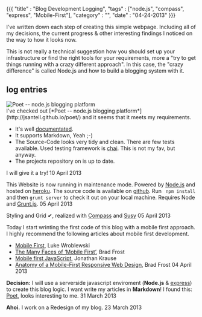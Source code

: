{{{
    "title"    : "Blog Development Logging",
    "tags"     : ["node.js", "compass", "express", "Mobile-First"],
    "category" : "",
    "date"     : "04-24-2013"
}}}

I've written down each step of creating this simple webpage. Including all of my decisions, the current progress & other interesting findings I noticed on the way to how it looks now.

This is not really a technical suggestion how you should set up  your infrastructure or find the right tools for your requirements, more a "try to get things running with a crazy different approach". In this case, the "crazy difference" is called Node.js and how to build a blogging system with it.

<!--more-->

## log entries

<div class="group text-image-block"><div class="image">
<img src="/gfx/poet.png" alt="Poet -- node.js blogging platform" />
</div>
  <div class="txt">I've checked out [*Poet -- node.js blogging platform*](http://jsantell.github.io/poet/) and it seems that it meets my requirements.

- It's well [documentated](http://jsantell.github.io/poet/).
- It supports Markdown, Yeah ;-)
- The Source-Code looks very tidy and clean. There are few tests available. Used testing framework is [chai](http://chaijs.com/). This is not my fav, but anyway.
-  The projects repository on <a href="https://github.com/jsantell/poet" class="ico-github icon"></a> is up to date.

I will give it a try!
  <span class="date"> 10 April 2013</span></div></div>


This Website is now running in maintenance mode. Powered by [Node.js](http://nodejs.org/) and hosted on [heroku](https://www.heroku.com/). The source code is available on <a href="http://github.com/ixisio/andreasklein_org" class="ico-github icon">github</a>. Run <code> npm install</code> and then <code>grunt server</code> to check it out on your local machine. Requires Node and [Grunt.js](http://gruntjs.com/)</a>.
  <span class="date">05 April 2013</span>


Styling and Grid &#10004;, realized with [Compass](http://compass-style.org/) and [Susy](http://susy.oddbird.net/)
  <span class="date">05 April 2013</span>


Today I start wrinting the first code of this blog with a mobile first approach. I highly recommend the following articles about mobile first development.

* [Mobile First](http://www.lukew.com/resources/mobile_first.asp), Luke Wroblewski
* [The Many Faces of ‘Mobile First’](http://bradfrostweb.com/blog/mobile/the-many-faces-of-mobile-first/), Brad Frost
* [Mobile first JavaScript](http://jonykrau.se/posts/mobile-first-javascript), Jonathan Krause
* [Anatomy of a Mobile-First Responsive Web Design](http://bradfrostweb.com/blog/mobile/anatomy-of-a-mobile-first-responsive-web-design/), Brad Frost
  <span class="date">04 April 2013</span>


**Decision:** I will use a serverside javascript enviroment (**Node.js** & [express](http://expressjs.com/)) to create this blog logic. I want write my articles in **Markdown**! I found this: [Poet](http://jsantell.github.com/poet/), looks interesting to me.
  <span class="date">31 March 2013</span>


**Ahoi.** I work on a Redesign of my blog.
  <span class="date">23 March 2013</span>
